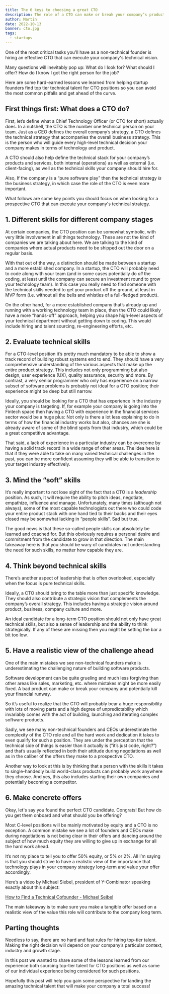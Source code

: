 ```yaml
---
title: The 6 keys to choosing a great CTO
description: The role of a CTO can make or break your company’s product strategy. Here are the main things you should pay attention to when choosing your top technical person.
author: Martin
date: 2022-10-13
banner: cto.jpg
tags:
  - startups
---
```


One of the most critical tasks you'll have as a non-technical founder is hiring an effective CTO that can execute your company's technical vision.

Many questions will inevitably pop up: What do I look for? What should I offer? How do I know I got the right person for the job?

Here are some hard-earned lessons we learned from helping startup founders find top tier technical talent for CTO positions so you can avoid the most common pitfalls and get ahead of the curve.

## First things first: What does a CTO do?

First, let’s define what a Chief Technology Officer (or CTO for short) actually does. In a nutshell, the CTO is the number one technical person on your team. Just as a CEO defines the overall company’s strategy, a CTO defines the technical strategy that accompanies the overall business strategy. This is the person who will guide every high-level technical decision your company makes in terms of technology and product.

A CTO should also help define the technical stack for your company’s products and services, both internal (operations) as well as external (i.e. client-facing), as well as the technical skills your company should hire for.

Also, If the company is a “pure software play” then the technical strategy _is_ the business strategy, in which case the role of the CTO is even more important.

What follows are some key points you should focus on when looking for a prospective CTO that can execute your company's technical strategy.

## 1. Different skills for different company stages

At certain companies, the CTO position can be somewhat symbolic, with very little involvement in all things technology. These are not the kind of companies we are talking about here. We are talking to the kind of companies where actual products need to be shipped out the door on a regular basis.

With that out of the way, a distinction should be made between a startup and a more established company. In a startup, the CTO will probably need to code along with your team (and in some cases potentially do _all_ the coding, at least until the company can secure an investment round to grow your technology team). In this case you really need to find someone with the technical skills needed to get your product off the ground, at least in MVP form (i.e. without all the bells and whistles of a full-fledged product).

On the other hand, for a more established company that’s already up and running with a working technology team in place, then the CTO could likely have a more “hands-off” approach, helping you shape high-level aspects of your technical department without getting down to coding. This would include hiring and talent sourcing, re-engineering efforts, etc.

## 2. Evaluate technical skills

For a CTO-level position it’s pretty much mandatory to be able to show a track record of building robust systems end to end. They should have a very comprehensive understanding of the various aspects that make up the entire product strategy. This includes not only programming but also design, user experience (UX), quality assurance, security and more. By contrast, a very senior programmer who only has experience on a narrow subset of software problems is probably not ideal for a CTO position; their experience might be deep but still narrow.

Ideally, you should be looking for a CTO that has experience in the industry your company is targeting. If, for example your company is going into the Fintech space then having a CTO with experience in the financial services sector would be a huge plus: Not only is there a lot less explaining to do in terms of how the financial industry works but also, chances are she is already aware of some of the blind spots from that industry, which could be a great competitive advantage.

That said, a lack of experience in a particular industry can be overcome by having a solid track record in a wide range of other areas. The idea here is that if they were able to take on many varied technical challenges in the past, you can be more confident assuming they will be able to transition to your target industry effectively.

## 3. Mind the “soft” skills

It’s really important to not lose sight of the fact that a CTO is a _leadership_ position. As such, it will require the ability to pitch ideas, negotiate, empathize, influence and manage. Unfortunately, many times (although not always), some of the most capable technologists out there who could code your entire product stack with one hand tied to their backs and their eyes closed may be somewhat lacking in “people skills”. Sad but true.

The good news is that these so-called people skills can absolutely be learned and coached for. But this obviously requires a personal desire and commitment from the candidate to grow in that direction. The main takeaway here is that you should be wary of candidates not understanding the need for such skills, no matter how capable they are.

## 4. Think beyond technical skills

There’s another aspect of leadership that is often overlooked, especially when the focus is pure technical skills.

Ideally, a CTO should bring to the table more than just specific knowledge. They should also contribute a strategic vision that complements the company’s overall strategy. This includes having a strategic vision around product, business, company culture and more.

An ideal candidate for a long-term CTO position should not only have great technical skills, but also a sense of leadership and the ability to think strategically. If any of these are missing then you might be setting the bar a bit too low.

## 5. Have a realistic view of the challenge ahead

One of the main mistakes we see non-technical founders make is underestimating the challenging nature of building software products.

Software development can be quite grueling and much less forgiving than other areas like sales, marketing, etc. where mistakes might be more easily fixed. A bad product can make or break your company and potentially kill your financial runway.

So it’s useful to realize that the CTO will probably bear a huge responsibility with lots of moving parts and a high degree of unpredictability which invariably comes with the act of building, launching and iterating complex software products.

Sadly, we see many non-technical founders and CEOs underestimate the complexity of the CTO role and all the hard work and dedication it takes to even qualify for such a position. They are under the perception that the technical side of things is easier than it actually is (”it’s just code, right?”) and that’s usually reflected in both their attitude during negotiations as well as in the caliber of the offers they make to a prospective CTO.

Another way to look at this is by thinking that a person with the skills it takes to single-handedly build world-class products can probably work anywhere they choose. And yes, this also includes starting their own companies and potentially becoming a competitor.

## 6. Make concrete offers

Okay, let's say you found the perfect CTO candidate. Congrats! But how do you get them onboard and what should you be offering?

Most C-level positions will be mainly motivated by equity and a CTO is no exception. A common mistake we see a lot of founders and CEOs make during negotiations is not being clear in their offers and dancing around the subject of how much equity they are willing to give up in exchange for all the hard work ahead.

It’s not my place to tell you to offer 50% equity, or 5% or 2%. All I’m saying is that you should strive to have a realistic view of the importance that technology plays in your company strategy long-term and value your offer accordingly.

Here’s a video by Michael Siebel, president of Y-Combinator speaking exactly about this subject:

[How to Find a Technical Cofounder - Michael Seibel](https://www.youtube.com/watch?v=d7tDaFr5EYA)

The main takeaway is to make sure you make a tangible offer based on a realistic view of the value this role will contribute to the company long term.

## Parting thoughts

Needless to say, there are no hard and fast rules for hiring top-tier talent. Making the right decision will depend on your company’s particular context, industry and growth stage.

In this post we wanted to share some of the lessons learned from our experience both sourcing top-tier talent for CTO positions as well as some of our individual experience being considered for such positions.

Hopefully this post will help you gain some perspective for landing the amazing technical talent that will make your company a total success!
